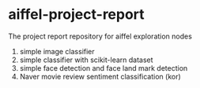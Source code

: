 # aiffel-project-report

The project report repository for aiffel exploration nodes

1. simple image classifier
2. simple classifier with scikit-learn dataset
3. simple face detection and face land mark detection
4. Naver movie review sentiment classification (kor)
